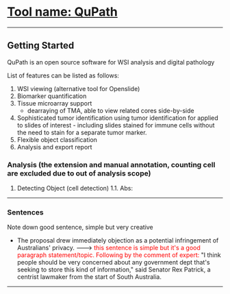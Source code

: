 # [Tool name: QuPath](https://github.com/qupath/qupath)
---
## Getting Started

QuPath is an open source software for WSI analysis and digital pathology

List of features can be listed as follows:
1. WSI viewing (alternative tool for Openslide)
2. Biomarker quantification
3. Tissue microarray support 
   * dearraying of TMA, able to view related cores side-by-side
4. Sophisticated tumor identification using tumor identification for applied to slides of interest - including slides stained for immune cells without the need to stain for a separate tumor marker.
5. Flexible object classification
6. Analysis and export report

### Analysis (the extension and manual annotation, counting cell are excluded due to out of analysis scope)

1. Detecting Object (cell detection)
 1.1. Abs: 

---
### Sentences


Note down good sentence, simple but very creative

* The proposal drew immediately objection as a potential infringement of Australians' privacy. ---> <font color='red'>this sentence is simple but it's a good paragraph statement/topic. Following by the comment of expert:</font> "I think people should be very concerned about any government dept that's seeking to store this kind of information," said Senator Rex Patrick, a centrist lawmaker from the start of South Australia.  


---
